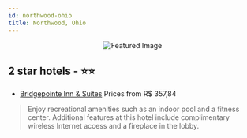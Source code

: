 ```yaml
---
id: northwood-ohio
title: Northwood, Ohio
---
```


<center><img src="https://i.travelapi.com/hotels/1000000/670000/660400/660349/5d90cdb7_z.jpg" alt="Featured Image" /></center>


##  2 star hotels - ⭐️⭐️

-    [Bridgepointe Inn & Suites](https://us.hurb.com/hotels/northwood/bridgepointe-inn-suites-JNP-JP251854?cmp=18055) Prices from R$ 357,84
   > Enjoy recreational amenities such as an indoor pool and a fitness center. Additional features at this hotel include complimentary wireless Internet access and a fireplace in the lobby.
